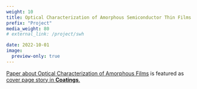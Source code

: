 ```yaml
---
weight: 10
title: Optical Characterization of Amorphous Semiconductor Thin Films
prefix: "Project"
media_weight: 80
# external_link: /project/swh

date: 2022-10-01
image:
  preview-only: true
---
```

[Paper about Optical Characterization of Amorphous Films](https://www.mdpi.com/2079-6412/12/10/1549) is featured as [cover page story in **Coatings**.](https://www.mdpi.com/2079-6412/12/10)